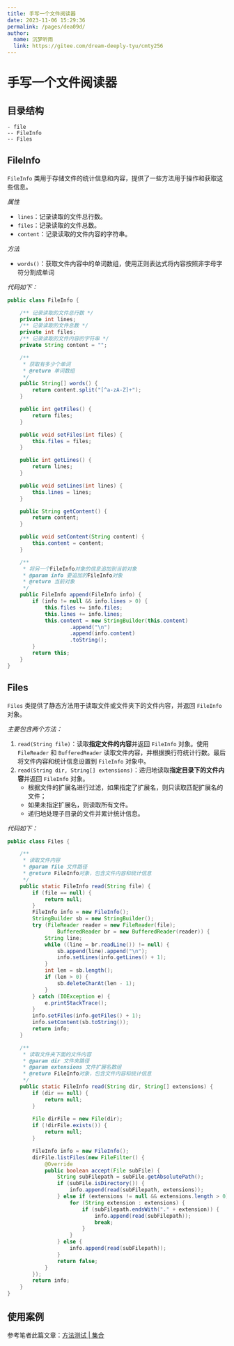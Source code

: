 ```yaml
---
title: 手写一个文件阅读器
date: 2023-11-06 15:29:36
permalink: /pages/dea09d/
author: 
  name: 沉梦听雨
  link: https://gitee.com/dream-deeply-tyu/cmty256
---
```

# 手写一个文件阅读器

## 目录结构

```
- file
-- FileInfo
-- Files
```

## FileInfo

`FileInfo` 类用于存储文件的统计信息和内容，提供了一些方法用于操作和获取这些信息。

*属性*

- `lines`：记录读取的文件总行数。
- `files`：记录读取的文件总数。
- `content`：记录读取的文件内容的字符串。

*方法*

- `words()`：获取文件内容中的单词数组，使用正则表达式将内容按照非字母字符分割成单词

*代码如下：*

```java
public class FileInfo {

	/** 记录读取的文件总行数 */
	private int lines;
	/** 记录读取的文件总数 */
	private int files;
	/** 记录读取的文件内容的字符串 */
	private String content = "";

	/**
	 * 获取有多少个单词
	 * @return 单词数组
	 */
	public String[] words() {
		return content.split("[^a-zA-Z]+");
	}

	public int getFiles() {
		return files;
	}

	public void setFiles(int files) {
		this.files = files;
	}

	public int getLines() {
		return lines;
	}

	public void setLines(int lines) {
		this.lines = lines;
	}

	public String getContent() {
		return content;
	}

	public void setContent(String content) {
		this.content = content;
	}

	/**
	 * 将另一个FileInfo对象的信息追加到当前对象
	 * @param info 要追加的FileInfo对象
	 * @return 当前对象
	 */
	public FileInfo append(FileInfo info) {
		if (info != null && info.lines > 0) {
			this.files += info.files;
			this.lines += info.lines;
			this.content = new StringBuilder(this.content)
					.append("\n")
					.append(info.content)
					.toString();
		}
		return this;
	}
}
```

## Files

`Files` 类提供了静态方法用于读取文件或文件夹下的文件内容，并返回 `FileInfo` 对象。

*主要包含两个方法：*

1. `read(String file)`：读取**指定文件的内容**并返回 `FileInfo` 对象。使用 `FileReader` 和 `BufferedReader` 读取文件内容，并根据换行符统计行数。最后将文件内容和统计信息设置到 `FileInfo` 对象中。
2. `read(String dir, String[] extensions)`：递归地读取**指定目录下的文件内容**并返回 `FileInfo` 对象。
   - 根据文件的扩展名进行过滤，如果指定了扩展名，则只读取匹配扩展名的文件；
   - 如果未指定扩展名，则读取所有文件。
   - 递归地处理子目录的文件并累计统计信息。

*代码如下：*

```java
public class Files {

	/**
	 * 读取文件内容
	 * @param file 文件路径
	 * @return FileInfo对象，包含文件内容和统计信息
	 */
	public static FileInfo read(String file) {
		if (file == null) {
			return null;
		}
		FileInfo info = new FileInfo();
		StringBuilder sb = new StringBuilder();
		try (FileReader reader = new FileReader(file);
				BufferedReader br = new BufferedReader(reader)) {
            String line;
            while ((line = br.readLine()) != null) {
            	sb.append(line).append("\n");
            	info.setLines(info.getLines() + 1);
            }
            int len = sb.length();
            if (len > 0) {
                sb.deleteCharAt(len - 1);
            }
        } catch (IOException e) {
            e.printStackTrace();
        }
		info.setFiles(info.getFiles() + 1);
		info.setContent(sb.toString());
		return info;
	}

	/**
	 * 读取文件夹下面的文件内容
	 * @param dir 文件夹路径
	 * @param extensions 文件扩展名数组
	 * @return FileInfo对象，包含文件内容和统计信息
	 */
	public static FileInfo read(String dir, String[] extensions) {
		if (dir == null) {
			return null;
		}
		
		File dirFile = new File(dir);
		if (!dirFile.exists()) {
			return null;
		}

		FileInfo info = new FileInfo();
		dirFile.listFiles(new FileFilter() {
			@Override
			public boolean accept(File subFile) {
				String subFilepath = subFile.getAbsolutePath();
				if (subFile.isDirectory()) {
					info.append(read(subFilepath, extensions));
				} else if (extensions != null && extensions.length > 0) {
					for (String extension : extensions) {
						if (subFilepath.endsWith("." + extension)) {
							info.append(read(subFilepath));
							break;
						}
					}
				} else {
					info.append(read(subFilepath));
				}
				return false;
			}
		});
		return info;
	}
}
```

## 使用案例

参考笔者此篇文章：[方法测试 | 集合](https://cmty256.github.io/pages/7df3a5/#方法测试)
